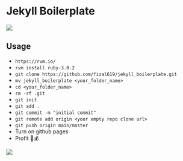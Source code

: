 # Jekyll Boilerplate

![](https://media4.giphy.com/media/XCySRAv55S4hMviZfw/200w.gif?cid=6c09b952oebp6y3fc6j5r5oj42dud2x5rg8g18t4uj8e8826&ep=v1_gifs_search&rid=200w.gif&ct=g)

## Usage

- `https://rvm.io/`
- `rvm install ruby-3.0.2`
- `git clone https://github.com/fizal619/jekyll_boilerplate.git`
- `mv jekyll_boilerplate <your_folder_name>`
- `cd <your_folder_name>`
- `rm -rf .git`
- `git init`
- `git add .`
- `git commit -m "initial commit"`
- `git remote add origin <your empty repo clone url>`
- `git push origin main/master`
- Turn on github pages
- Profit 🤑💰

![](https://www.gifcen.com/wp-content/uploads/2022/04/bully-maguire-dancing-gif-2.gif)
